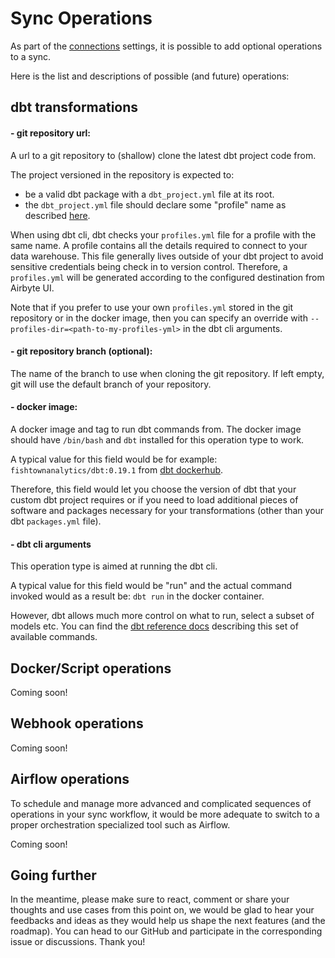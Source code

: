 # Sync Operations

As part of the [connections](connections/README.md) settings, it is possible to add optional operations to a sync.

Here is the list and descriptions of possible (and future) operations:

## dbt transformations

#### - git repository url:
A url to a git repository to (shallow) clone the latest dbt project code from.

The project versioned in the repository is expected to:

- be a valid dbt package with a `dbt_project.yml` file at its root.
- the `dbt_project.yml` file should declare some "profile" name as described [here](https://docs.getdbt.com/dbt-cli/configure-your-profile).

When using dbt cli, dbt checks your `profiles.yml` file for a profile with the same name. A profile contains all the details required to connect to your data warehouse. This file generally lives outside of your dbt project to avoid sensitive credentials being check in to version control. Therefore, a `profiles.yml` will be generated according to the configured destination from Airbyte UI.

Note that if you prefer to use your own `profiles.yml` stored in the git repository or in the docker image, then you can specify an override with `--profiles-dir=<path-to-my-profiles-yml>` in the dbt cli arguments.

#### - git repository branch (optional):
The name of the branch to use when cloning the git repository. If left empty, git will use the default branch of your repository.

#### - docker image:
A docker image and tag to run dbt commands from. The docker image should have `/bin/bash` and `dbt` installed for this operation type to work.

A typical value for this field would be for example: `fishtownanalytics/dbt:0.19.1` from [dbt dockerhub](https://hub.docker.com/r/fishtownanalytics/dbt/tags?page=1&ordering=last_updated).

Therefore, this field would let you choose the version of dbt that your custom dbt project requires or if you need to load additional pieces of software and packages necessary for your transformations (other than your dbt `packages.yml` file).

#### - dbt cli arguments
This operation type is aimed at running the dbt cli.

A typical value for this field would be "run" and the actual command invoked would as a result be: `dbt run` in the docker container.

However, dbt allows much more control on what to run, select a subset of models etc. You can find the [dbt reference docs](https://docs.getdbt.com/reference/dbt-commands) describing this set of available commands.

## Docker/Script operations

Coming soon!

## Webhook operations

Coming soon!

## Airflow operations

To schedule and manage more advanced and complicated sequences of operations in your sync workflow, it would be more adequate to switch to a proper orchestration specialized tool such as Airflow.

Coming soon!

## Going further

In the meantime, please make sure to react, comment or share your thoughts and use cases from this point on, we would be glad to hear your feedbacks and ideas as they would help us shape the next features (and the roadmap). You can head to our GitHub and participate in the corresponding issue or discussions. Thank you!
